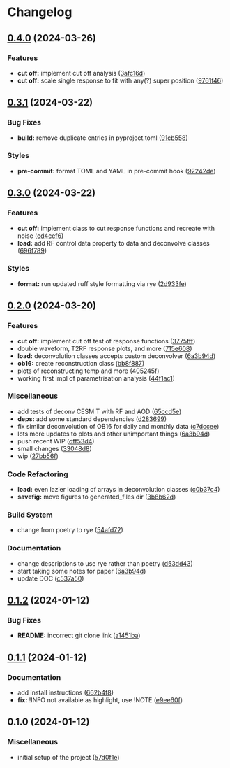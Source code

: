 # Changelog

## [0.4.0](https://github.com/engeir/volcano-data-deconvolution/compare/v0.3.1...v0.4.0) (2024-03-26)


### Features

* **cut off:** implement cut off analysis ([3afc16d](https://github.com/engeir/volcano-data-deconvolution/commit/3afc16d32e7959b9d630c6a4ef32b3562e0a3ddf))
* **cut off:** scale single response to fit with any(?) super position ([9761f46](https://github.com/engeir/volcano-data-deconvolution/commit/9761f46c59558c72743b82691c1d4ef93ed2a13c))

## [0.3.1](https://github.com/engeir/volcano-data-deconvolution/compare/v0.3.0...v0.3.1) (2024-03-22)


### Bug Fixes

* **build:** remove duplicate entries in pyproject.toml ([91cb558](https://github.com/engeir/volcano-data-deconvolution/commit/91cb55870e9796cd8eac5f9c38b02fcd29c3c460))


### Styles

* **pre-commit:** format TOML and YAML in pre-commit hook ([92242de](https://github.com/engeir/volcano-data-deconvolution/commit/92242de9d1f23bbe451acec317fa502ddfa80072))

## [0.3.0](https://github.com/engeir/volcano-data-deconvolution/compare/v0.2.0...v0.3.0) (2024-03-22)


### Features

* **cut off:** implement class to cut response functions and recreate with noise ([cd4cef6](https://github.com/engeir/volcano-data-deconvolution/commit/cd4cef6fbb8c1abeab8ea6208d7fd132d7ef29f7))
* **load:** add RF control data property to data and deconvolve classes ([696f789](https://github.com/engeir/volcano-data-deconvolution/commit/696f7897319916950fe01413598e191542003999))


### Styles

* **format:** run updated ruff style formatting via rye ([2d933fe](https://github.com/engeir/volcano-data-deconvolution/commit/2d933fef33a1d2ab5435f51c99a6586d1d03599b))

## [0.2.0](https://github.com/engeir/volcano-data-deconvolution/compare/v0.1.2...v0.2.0) (2024-03-20)


### Features

* **cut off:** implement cut off test of response functions ([3775fff](https://github.com/engeir/volcano-data-deconvolution/commit/3775fff83a5810af4617dc4c81c49b293c832442))
* double waveform, T2RF response plots, and more ([715e608](https://github.com/engeir/volcano-data-deconvolution/commit/715e6087fe293ea0f905545edf5ff3b265d4bc3e))
* **load:** deconvolution classes accepts custom deconvolver ([6a3b94d](https://github.com/engeir/volcano-data-deconvolution/commit/6a3b94d6a49253a72557f05ad27a855f42d5554f))
* **ob16:** create reconstruction class ([bb8f887](https://github.com/engeir/volcano-data-deconvolution/commit/bb8f8871789f953a53fd6b10a7c8de58dfeafed9))
* plots of reconstructing temp and more ([405245f](https://github.com/engeir/volcano-data-deconvolution/commit/405245f00b6b3b0d5f229b3a2011195e06c196fc))
* working first impl of parametrisation analysis ([44f1ac1](https://github.com/engeir/volcano-data-deconvolution/commit/44f1ac15f99bffef3bf72029a4178ce9869030e1))


### Miscellaneous

* add tests of deconv CESM T with RF and AOD ([65ccd5e](https://github.com/engeir/volcano-data-deconvolution/commit/65ccd5ed8da1ce13c29faa7d9de7a330e3ef6353))
* **deps:** add some standard dependencies ([d283699](https://github.com/engeir/volcano-data-deconvolution/commit/d2836998284f179a4cac103f54892b6d8ac2b4b1))
* fix similar deconvolution of OB16 for daily and monthly data ([c7dccee](https://github.com/engeir/volcano-data-deconvolution/commit/c7dcceef1a2d82b422ded3eb6356689f1cb14943))
* lots more updates to plots and other unimportant things ([6a3b94d](https://github.com/engeir/volcano-data-deconvolution/commit/6a3b94d6a49253a72557f05ad27a855f42d5554f))
* push recent WIP ([dff53d4](https://github.com/engeir/volcano-data-deconvolution/commit/dff53d47b73d5aa23bd98f90893d10dc6d67e065))
* small changes ([33048d8](https://github.com/engeir/volcano-data-deconvolution/commit/33048d8d67cf6c0093d541c1485bd583fa11f06c))
* wip ([27bb56f](https://github.com/engeir/volcano-data-deconvolution/commit/27bb56f23c3ec179d474f457b489c94d47eb508a))


### Code Refactoring

* **load:** even lazier loading of arrays in deconvolution classes ([c0b37c4](https://github.com/engeir/volcano-data-deconvolution/commit/c0b37c4bfd5c1bc6b981a79f11638faf78980a52))
* **savefig:** move figures to generated_files dir ([3b8b62d](https://github.com/engeir/volcano-data-deconvolution/commit/3b8b62da2d2bddae19e8c2d5366f995ee561bdd2))


### Build System

* change from poetry to rye ([54afd72](https://github.com/engeir/volcano-data-deconvolution/commit/54afd72d939a4705070069f683cb00398a108c6e))


### Documentation

* change descriptions to use rye rather than poetry ([d53dd43](https://github.com/engeir/volcano-data-deconvolution/commit/d53dd43c87bd76abf4eaa1789c0d6882ac579cb2))
* start taking some notes for paper ([6a3b94d](https://github.com/engeir/volcano-data-deconvolution/commit/6a3b94d6a49253a72557f05ad27a855f42d5554f))
* update DOC ([c537a50](https://github.com/engeir/volcano-data-deconvolution/commit/c537a507c6cc76967cce18f7dfcb03fefbbaf9f2))

## [0.1.2](https://github.com/engeir/volcano-data-deconvolution/compare/v0.1.1...v0.1.2) (2024-01-12)


### Bug Fixes

* **README:** incorrect git clone link ([a1451ba](https://github.com/engeir/volcano-data-deconvolution/commit/a1451ba1e1d57d7655df30842df79a9fcecb6f47))

## [0.1.1](https://github.com/engeir/volcano-data-deconvolution/compare/v0.1.0...v0.1.1) (2024-01-12)


### Documentation

* add install instructions ([662b4f8](https://github.com/engeir/volcano-data-deconvolution/commit/662b4f899d83d1699501906c018d0b89fedaed40))
* **fix:** !INFO not available as highlight, use !NOTE ([e9ee60f](https://github.com/engeir/volcano-data-deconvolution/commit/e9ee60f2e80dd2b2b9991cadac188b7ea34a0a54))

## 0.1.0 (2024-01-12)


### Miscellaneous

* initial setup of the project ([57d0f1e](https://github.com/engeir/volcano-data-deconvolution/commit/57d0f1e1651a30e3407da3be11846d366966c850))
